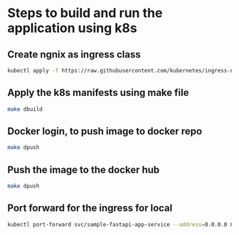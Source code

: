 # Steps to build and run the application using k8s

## Create ngnix as ingress class
```sh
kubectl apply -f https://raw.githubusercontent.com/kubernetes/ingress-nginx/main/deploy/static/provider/cloud/deploy.yaml
```

## Apply the k8s manifests using make file
```sh
make dbuild
```

## Docker login, to push image to docker repo
```sh
make dpush
```

## Push the image to the docker hub
```sh
make dpush
```

## Port forward for the ingress for local
```sh
kubectl port-forward svc/sample-fastapi-app-service --address=0.0.0.0 8000:8000
```